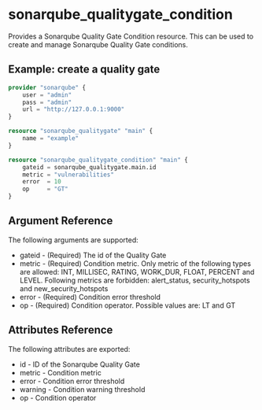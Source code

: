 # sonarqube_qualitygate_condition
Provides a Sonarqube Quality Gate Condition resource. This can be used to create and manage Sonarqube Quality Gate conditions.

## Example: create a quality gate
```terraform
provider "sonarqube" {
    user = "admin"
    pass = "admin" 
    url = "http://127.0.0.1:9000"
}

resource "sonarqube_qualitygate" "main" {
    name = "example"
}

resource "sonarqube_qualitygate_condition" "main" {
    gateid = sonarqube_qualitygate.main.id
    metric = "vulnerabilities"
    error  = 10
    op     = "GT"
}
```

## Argument Reference
The following arguments are supported:

- gateid - (Required) The id of the Quality Gate
- metric - (Required) Condition metric. Only metric of the following types are allowed: INT, MILLISEC, RATING, WORK_DUR, FLOAT, PERCENT and LEVEL. Following metrics are forbidden: alert_status, security_hotspots and new_security_hotspots
- error - (Required) Condition error threshold
- op - (Required) Condition operator. Possible values are: LT and GT

## Attributes Reference
The following attributes are exported:

- id - ID of the Sonarqube Quality Gate
- metric - Condition metric
- error - Condition error threshold
- warning - Condition warning threshold
- op - Condition operator

